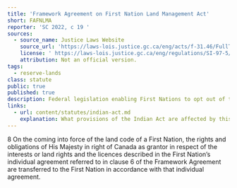 ```yaml
---
title: 'Framework Agreement on First Nation Land Management Act'
short: FAFNLMA
reporter: 'SC 2022, c 19 '
sources:
  - source_name: Justice Laws Website
    source_url: 'https://laws-lois.justice.gc.ca/eng/acts/f-31.46/FullText.html'
    license: ' https://laws-lois.justice.gc.ca/eng/regulations/SI-97-5/page-1.html'
    attribution: Not an official version.
tags:
  - reserve-lands
class: statute
public: true
published: true
description: Federal legislation enabling First Nations to opt out of the lands-related provisions of the Indian Act. 
links:
  - url: content/statutes/indian-act.md
    explanation: What provisions of the Indian Act are affected by this legislation when a First Nation decides to develop its own Land Code? 
---
```


8 On the coming into force of the land code of a First Nation, the rights and obligations of His Majesty in right of Canada as grantor in respect of the interests or land rights and the licences described in the First Nation’s individual agreement referred to in clause 6 of the Framework Agreement are transferred to the First Nation in accordance with that individual agreement.